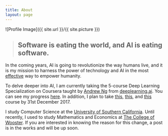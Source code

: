 ```yaml
---
title: About
layout: page
---
```

![Profile Image]({{ site.url }}/{{ site.picture }})


> Software is eating the world, and AI is eating software.
>-------------

In the coming years, AI is going to revolutionize the way humans live, and it is my mission to harness the power of technology and AI in the most [effective](https://www.effectivealtruism.org/articles/introduction-to-effective-altruism/) way to empower humanity.

To delve deeper into AI, I am currently taking the 5-course Deep Learning Specialization on Coursera taught by [Andrew Ng](https://www.facebook.com/andrew.ng.96) from [deeplearning.ai](https://www.deeplearning.ai). You can see my progress [here](https://www.coursera.org/account/accomplishments/records/Z9EZA5YEGY7H). In addition, I plan to take [this](http://course.fast.ai), [this](http://cs231n.stanford.edu), and [this](http://web.stanford.edu/class/cs224n/) course by 31st December 2017.

I study Computer Science at the [University of Southern California](https://www.usc.edu). Until recently, I used to study Mathematics and Economics at [The College of Wooster](https://www.wooster.edu). If you are interested in knowing the reason for this change, a post is in the works and will be up soon.







<!-- 


	<p>Lorem ipsum dolor sit amet, consectetur adipisicing elit, sed do eiusmod 
tempor incididunt ut labore et dolore magna aliqua. Ut enim ad minim veniam,
quis nostrud exercitation ullamco laboris nisi ut aliquip ex ea commodo
consequat. Duis aute irure dolor in reprehenderit in voluptate velit esse
cillum dolore eu fugiat nulla pariatur. Excepteur sint occaecat cupidatat non
proident, sunt in culpa qui officia deserunt mollit anim id est laborum.</p>
 

<h2>Skills</h2>

<ul class="skill-list">
	<li>HTML - Jade - Haml - Erb</li>
	<li>Responsive (Mobile First)</li>
	<li>CSS (Stylus, Sass, Less)</li>
	<li>Css Frameworks (Bootstrap, Foundation)</li>
	<li>Javascript (Design Patterns, Testes)</li>
	<li>NodeJS</li>
	<li>AngularJS - ReactJS</li>
	<li>Grunt - Gulp - Yeoman</li>
	<li>Git</li>
	<li>PHP</li>
	<li>Python</li>
	<li>MySQL - MongoDB</li>
	<li>Scrum and Kanban</li>
	<li>TDD e Continuous Integration</li>
</ul>

<h2>Projects</h2>

<ul>
	<li><a href="https://github.com/">StockSense</a></li>
	<li><a href="https://github.com/">Ipsum Dolor</a></li>
	<li><a href="https://github.com/">Dolor Lorem</a></li>
</ul>


 -->
